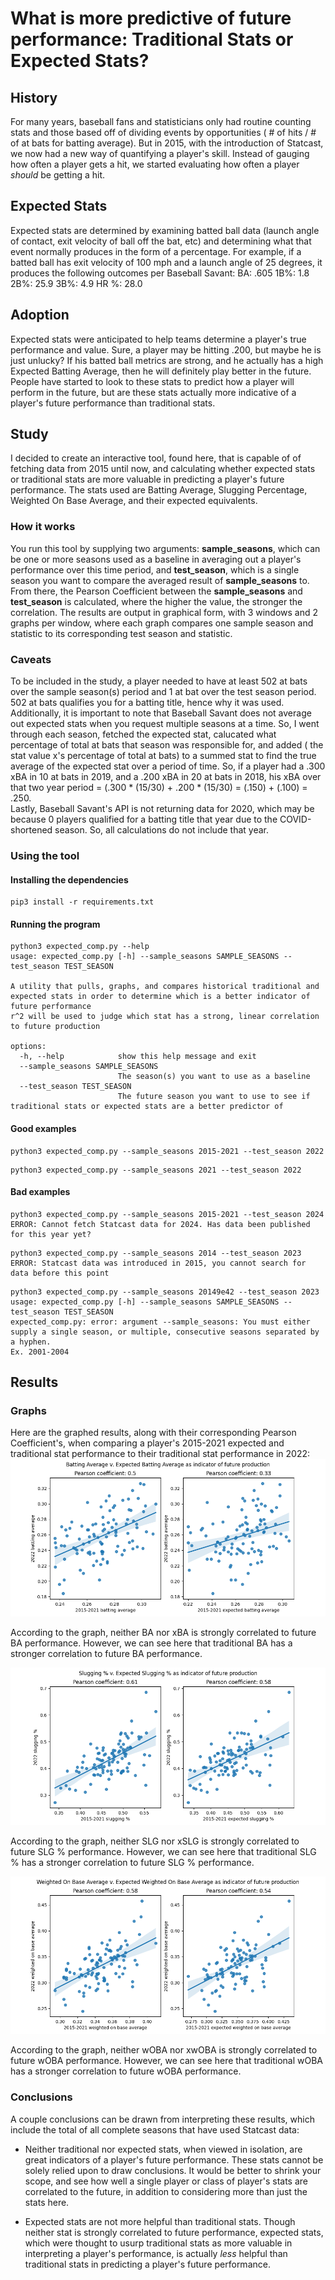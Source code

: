 # What is more predictive of future performance: Traditional Stats or Expected Stats?

## History

For many years, baseball fans and statisticians only had routine counting stats and those based off of dividing events by opportunities ( # of hits / # of at bats for batting average). But in 2015, with the introduction of Statcast, we now had a new way of quantifying a player's skill. Instead of gauging how often a player gets a hit, we started evaluating how often a player *should* be getting a hit. 

## Expected Stats

Expected stats are determined by examining batted ball data (launch angle of contact, exit velocity of ball off the bat, etc) and determining what that event normally produces in the form of a percentage. For example, if a batted ball has exit velocity of 100 mph and a launch angle of 25 degrees, it produces the following outcomes per Baseball Savant:
BA: .605 1B%: 1.8 2B%: 25.9 3B%: 4.9 HR %: 28.0

## Adoption

Expected stats were anticipated to help teams determine a player's true performance and value. Sure, a player may be hitting .200, but maybe he is just unlucky? If his batted ball metrics are strong, and he actually has a high Expected Batting Average, then he will definitely play better in the future.  
People have started to look to these stats to predict how a player will perform in the future, but are these stats actually more indicative of a player's future performance than traditional stats.

## Study

I decided to create an interactive tool, found here, that is capable of of fetching data from 2015 until now, and calculating whether expected stats or traditional stats are more valuable in predicting a player's future performance. The stats used are Batting Average, Slugging Percentage, Weighted On Base Average, and their expected equivalents.

### How it works 

You run this tool by supplying two arguments: **sample_seasons**, which can be one or more seasons used as a baseline in averaging out a player's performance over this time period, and **test_season**, which is a single season you want to compare the averaged result of **sample_seasons** to. From there, the Pearson Coefficient between the **sample_seasons** and **test_season** is calculated, where the higher the value, the stronger the correlation. The results are output in graphical form, with 3 windows and 2 graphs per window, where each graph compares one sample season and statistic to its corresponding test season and statistic.

### Caveats

To be included in the study, a player needed to have at least 502 at bats over the sample season(s) period and 1 at bat over the test season period. 502 at bats qualifies you for a batting title, hence why it was used.  
Additionally, it is important to note that Baseball Savant does not average out expected stats when you request multiple seasons at a time. So, I went through each season, fetched the expected stat, calucated what percentage of total at bats that season was responsible for, and added ( the stat value x's percentage of total at bats) to a summed stat to find the true average of the expected stat over a period of time. So, if a player had a .300 xBA in 10 at bats in 2019, and a .200 xBA in 20 at bats in 2018, his xBA over that two year period = (.300 * (15/30) + .200 * (15/30) = (.150) + (.100) = .250.  
Lastly, Baseball Savant's API is not returning data for 2020, which may be because 0 players qualified for a batting title that year due to the COVID-shortened season. So, all calculations do not include that year.

### Using the tool

#### Installing the dependencies
```
pip3 install -r requirements.txt
```

#### Running the program
```
python3 expected_comp.py --help
usage: expected_comp.py [-h] --sample_seasons SAMPLE_SEASONS --test_season TEST_SEASON

A utility that pulls, graphs, and compares historical traditional and expected stats in order to determine which is a better indicator of future performance
r^2 will be used to judge which stat has a strong, linear correlation to future production

options:
  -h, --help            show this help message and exit
  --sample_seasons SAMPLE_SEASONS
                        The season(s) you want to use as a baseline
  --test_season TEST_SEASON
                        The future season you want to use to see if traditional stats or expected stats are a better predictor of
```
#### Good examples
```
python3 expected_comp.py --sample_seasons 2015-2021 --test_season 2022
```
```
python3 expected_comp.py --sample_seasons 2021 --test_season 2022
```
#### Bad examples

```
python3 expected_comp.py --sample_seasons 2015-2021 --test_season 2024
ERROR: Cannot fetch Statcast data for 2024. Has data been published for this year yet?
```
```
python3 expected_comp.py --sample_seasons 2014 --test_season 2023
ERROR: Statcast data was introduced in 2015, you cannot search for data before this point
```
```
python3 expected_comp.py --sample_seasons 20149e42 --test_season 2023
usage: expected_comp.py [-h] --sample_seasons SAMPLE_SEASONS --test_season TEST_SEASON
expected_comp.py: error: argument --sample_seasons: You must either supply a single season, or multiple, consecutive seasons separated by a hyphen.
Ex. 2001-2004
```

## Results

### Graphs

Here are the graphed results, along with their corresponding Pearson Coefficient's, when comparing a player's 2015-2021 expected and traditional stat performance to their traditional stat performance in 2022:
![BA](results/ba_vs_xba.png)  

According to the graph, neither BA nor xBA is strongly correlated to future BA performance. However, we can see here that traditional BA has a stronger correlation to future BA performance.


![SLG](results/slg_vs_xslg.png)  

According to the graph, neither SLG nor xSLG is strongly correlated to future SLG % performance. However, we can see here that traditional SLG % has a stronger correlation to future SLG % performance.


![OBA](results/woba_vs_xwoba.png)  

According to the graph, neither wOBA nor xwOBA is strongly correlated to future wOBA performance. However, we can see here that traditional wOBA has a stronger correlation to future wOBA performance.

### Conclusions

A couple conclusions can be drawn from interpreting these results, which include the total of all complete seasons that have used Statcast data:

* Neither traditional nor expected stats, when viewed in isolation, are great indicators of a player's future performance. These stats cannot be solely relied upon to draw conclusions. It would be better to shrink your scope, and see how well a single player or class of player's stats are correlated to the future, in addition to considering more than just the stats here.

* Expected stats are not more helpful than traditional stats. Though neither stat is strongly correlated to future performance, expected stats, which were thought to usurp traditional stats as more valuable in interpreting a player's performance, is actually *less* helpful than traditional stats in predicting a player's future performance. 
